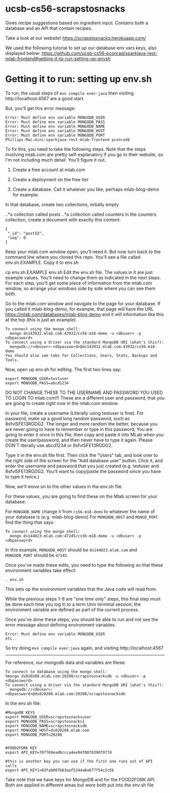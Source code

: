 # ucsb-cs56-scrapstosnacks

Gives recipe suggestions based on ingredient input.
Contains both a database and an API that contain recipes.

Take a look at our website!
https://scrapstosnacks.herokuapp.com/




We used the following tutorial to set up our database env vars keys, also displayed below:
https://github.com/ucsb-cs56-pconrad/sparkjava-rest-mlab-frontend#getting-it-to-run-setting-up-envsh

# Getting it to run: setting up env.sh

To run, the usual steps of `mvn compile exec:java` then visiting http://localhost:4567 are a good start.

But, you'll get this error message:
```
Error: Must define env variable MONGODB_USER
Error: Must define env variable MONGODB_PASS
Error: Must define env variable MONGODB_NAME
Error: Must define env variable MONGODB_HOST
Error: Must define env variable MONGODB_PORT
Phillips-Mac-mini:sparkjava-rest-mlab-frontend pconrad$ 
```

To fix this, you need to take the following steps. Note that the steps involving mlab.com are pretty self-explanatory if you go to their website, so I'm not including much detail. You'll figure it out.

1. Create a free account at mlab.com

2. Create a deployment on the free tier

3. Create a database. Call it whatever you like; perhaps mlab-blog-demo for example.

In that database, create two collections, initially empty

..*a collection called posts
..*a collection called counters
In the counters collection, create a document with exactly this content:
```
{
 "_id": "postId",
 "seq": 0
}
```
Keep your mlab.com window open; you'll need it. But now turn back to the command line where you cloned this repo. You'll see a file called env.sh.EXAMPLE. Copy it to env.sh

cp env.sh.EXAMPLE env.sh
Edit the env.sh file. The values in it are just example values. You'll need to change them as indicated in the next steps. For each step, you'll get some piece of information from the mlab.com window, so arrange your windows side by side where you can see them both.

Go to the mlab.com window and navigate to the page for your database. If you called it mlab-blog-demo, for example, that page will have the URL https://mlab.com/databases/mlab-blog-demo and it will information like this at the top (this is just an example)

```
To connect using the mongo shell:
  mongo ds143932.mlab.com:43932/cs56-m18-demo -u <dbuser> -p <dbpassword>
To connect using a driver via the standard MongoDB URI (what's this?):
  mongodb://<dbuser>:<dbpassword>@ds143932.mlab.com:43932/cs56-m18-demo
You should also see tabs for Collections, Users, Stats, Backups and Tools.
```

Now, open up env.sh for editing. The first two lines say:

```
export MONGODB_USER=testuser
export MONGODB_PASS=abcd1234
```

DO NOT CHANGE THESE TO THE USERNAME AND PASSWORD YOU USED TO LOGIN TO mlab.com!!! These are a different user and password, that you are going to create right now in the mlab.com window.

In your file, create a username (Literally using testuser is fine). For password, make up a good long random password, such as 8sfvlSFE13RGDG2. The longer and more random the better, because you are never going to have to remember or type in this password; You are going to enter it once in this file; then copy and paste it into MLab when you create the user/password, and then never have to type it again. Please DON'T literally use abcd1234 or 8sfvlSFE13RGDG2.

Type it in the env.sh file first. Then click the "Users" tab, and look over to the right side of the screen for the "Add database user" button. Click it, and enter the username and password that you just created (e.g. testuser and 8sfvlSFE13RGDG2. You'll want to copy/paste the password since you have to type it twice.)

Now, we'll move on to the other values in the env.sh file.

For these values, you are going to find these on the Mlab screen for your database:

For `MONGODB_NAME` change it from `cs56-m18-demo` to whatever the name of your database is (e.g. mlab-blog-demo)
For `MONGODB_HOST` and `MONGO_PORT` find the thing that says:

```
To connect using the mongo shell:
  mongo ds144023.mlab.com:47245/cs56-m18-demo -u <dbuser> -p <dbpassword>
```
In this example, `MONGODB_HOST` should be `ds144023.mlab.com` and `MONGODB_PORT` should be `47245`.


Once you've made these edits, you need to type the following so that these environment variables take effect:

```
. env.sh
```
This sets up the environment variables that the Java code will read from.

While the previous steps 1-9 are "one time only" steps, this final step must be done each time you log in to a term Unix terminal session; the environment variable are defined as part of the current process.

Once you've done these steps, you should be able to run and not see the error message about defining environment variables.

```
Error: Must define env variable MONGODB_USER
etc..
```
So try doing `mvn compile exec:java` again, and visiting http://localhost:4567


---




For reference, our mongodb data and variables are these:
```
To connect to database using the mongo shell:
%mongo ds020208.mlab.com:20208/scrapstosnacksdb -u <dbuser> -p <dbpassword>
To connect using a driver via the standard MongoDB URI (what's this?):
  mongodb://<dbuser>:<dbpassword>@ds020208.mlab.com:20208/scrapstosnacksdb
```


In the env.sh file:
```
#MongoDB KEYS
export MONGODB_USER=scrapstosnacksuser
export MONGODB_PASS=scrapstosnacks1
export MONGODB_NAME=scrapstosnacksdb
export MONGODB_HOST=ds020208.mlab.com
export MONGODB_PORT=20208


#FOOD2FORK KEY
export API_KEY=70f769ead6ccca4ee94f8078390f9f7d

#this is another key you can use if the first one runs out of API calls
export API_KEY1=83fab007b63aaf5344a8a877f54c2c5b
```


Take note that we have keys for MongoDB and for the FOOD2FORK API. 
Both are applied in different areas but were both put into the env.sh file
